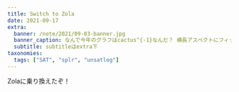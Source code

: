 ```yaml
---
title: Switch to Zola
date: 2021-09-17
extra:
  banner: /note/2021/09-03-banner.jpg
  banner_caption: なんで今年のグラフはcactus^{-1}なんだ？ 横長アスペクトにフィットするから、だろうか。
  subtitle: subtitleはextra下
taxonomies:
  tags: ["SAT", "splr", "unsatlog"]
---
```

Zolaに乗り換えたぞ！

